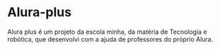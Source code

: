 # Alura-plus
Alura plus é um projeto da escola minha, da matéria de Tecnologia e robótica, que desenvolvi com a ajuda de professores do próprio Alura.
